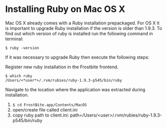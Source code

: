 # Installing Ruby on Mac OS X

Mac OS X already comes with a Ruby installation prepackaged.
For OS X it is important to upgrade Ruby installation if the version is older than 1.9.3.
To find out which version of ruby is installed run the following command in terminal:

```shell
$ ruby -version
```

If it was necessary to upgrade Ruby then execute the following steps:

Register new ruby installation in the Frostbite frontend.

```shell
$ which ruby
/Users/<*user*>/.rvm/rubies/ruby-1.9.3-p545/bin/ruby
```

Navigate to the location where the application was extracted during
installation.

1. `$ cd FrostBite.app/Contents/MacOS`
2. open/create file called client.ini
3. copy ruby path to client.ini: path=/Users/<*user*>/.rvm/rubies/ruby-1.9.3-p545/bin/ruby
